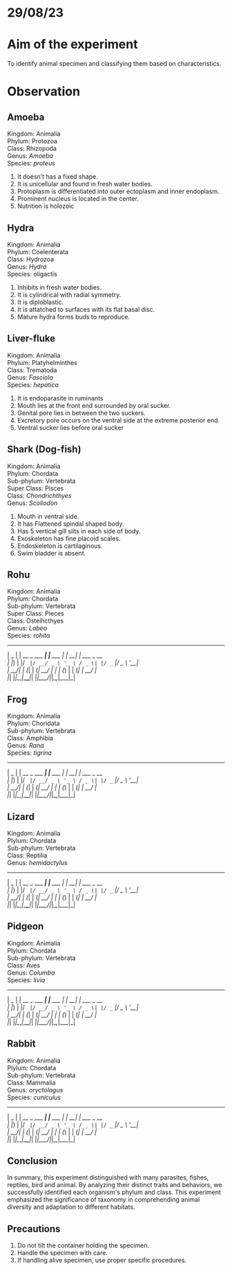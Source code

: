 # 29/08/23 

# Aim of the experiment 

To identify animal specimen and classifying them based on characteristics. 

# Observation 

## Amoeba 

Kingdom: Animalia  
Phylum: Protozoa  
Class: Rhizopoda  
Genus: *Amoeba*  
Species: *proteus* 

1. It doesn't has a fixed shape. 
2. It is unicellular and found in fresh water bodies.
3. Protoplasm is differentiated into outer ectoplasm and inner endoplasm. 
4. Prominent nucleus is located in the center. 
5. Nutrition is holozoic 

## Hydra 

Kingdom: Animalia  
Phylum: Coelenterata  
Class: Hydrozoa  
Genus: *Hydra*  
Species: oligactis

1. Inhibits in fresh water bodies.  
2. It is cylindrical with radial symmetry.  
3. It is diploblastic.  
4. It is attatched to surfaces with its flat basal disc. 
5. Mature hydra forms buds to reproduce. 

## Liver-fluke 

Kingdom: Animalia  
Phylum: Platyhelminthes  
Class: Trematoda  
Genus: *Fasciola*  
Species: *hepatica* 

1. It is endoparasite in ruminants 
2. Mouth lies at the front end surrounded by oral sucker. 
3. Genital pore lies in between the two suckers. 
4. Excretory pore occurs on the ventral side at the extreme posterior end. 
5. Ventral sucker lies before oral sucker 

## Shark (Dog-fish)

Kingdom: Animalia  
Phylum: Chordata  
Sub-phylum: Vertebrata  
Super Class: Pisces  
Class: *Chondrichthyes*  
Genus: *Scoliodon*

1. Mouth in ventral side.
2. It has Flattened spindal shaped body.
3. Has 5 vertical gill slits in each side of body.
4. Exoskeleton has fine placoid scales. 
5. Endoskeleton is cartilaginous. 
6. Swim bladder is absent. 

## Rohu

Kingdom: Animalia  
Phylum: Chordata  
Sub-phylum: Vertebrata  
Super Class: Pieces  
Class: Osteihcthyes  
Genus: *Labeo*  
Species: *rohita*

 ____  _                _           _     _             
|  _ \| | __ _  ___ ___| |__   ___ | | __| | ___ _ __   
| |_) | |/ _` |/ __/ _ \ '_ \ / _ \| |/ _` |/ _ \ '__|  
|  __/| | (_| | (_|  __/ | | | (_) | | (_| |  __/ |     
|_|   |_|\__,_|\___\___|_| |_|\___/|_|\__,_|\___|_|     

## Frog

Kingdom: Animalia  
Phylum: Choridata  
Sub-phylum: Vertebrata  
Class: Amphibia  
Genus: *Rana*  
Species: *tigrina*  

 ____  _                _           _     _             
|  _ \| | __ _  ___ ___| |__   ___ | | __| | ___ _ __   
| |_) | |/ _` |/ __/ _ \ '_ \ / _ \| |/ _` |/ _ \ '__|  
|  __/| | (_| | (_|  __/ | | | (_) | | (_| |  __/ |     
|_|   |_|\__,_|\___\___|_| |_|\___/|_|\__,_|\___|_|     

## Lizard 

Kingdom: Animalia  
Plylum: Chordata  
Sub-phylum: Vertebrata  
Class: Reptilia  
Genus: *hemidactylus*

 ____  _                _           _     _             
|  _ \| | __ _  ___ ___| |__   ___ | | __| | ___ _ __   
| |_) | |/ _` |/ __/ _ \ '_ \ / _ \| |/ _` |/ _ \ '__|  
|  __/| | (_| | (_|  __/ | | | (_) | | (_| |  __/ |     
|_|   |_|\__,_|\___\___|_| |_|\___/|_|\__,_|\___|_|     


## Pidgeon

Kingdom: Animalia  
Plylum: Chordata  
Sub-phylum: Vertebrata  
Class: Aves  
Genus: *Columba*  
Species: *livia* 

 ____  _                _           _     _             
|  _ \| | __ _  ___ ___| |__   ___ | | __| | ___ _ __   
| |_) | |/ _` |/ __/ _ \ '_ \ / _ \| |/ _` |/ _ \ '__|  
|  __/| | (_| | (_|  __/ | | | (_) | | (_| |  __/ |     
|_|   |_|\__,_|\___\___|_| |_|\___/|_|\__,_|\___|_|     

## Rabbit

Kingdom: Animalia  
Plylum: Chordata  
Sub-phylum: Vertebrata  
Class: Mammalia  
Genus: *oryctolagus*  
Species: *cuniculus*

 ____  _                _           _     _             
|  _ \| | __ _  ___ ___| |__   ___ | | __| | ___ _ __   
| |_) | |/ _` |/ __/ _ \ '_ \ / _ \| |/ _` |/ _ \ '__|  
|  __/| | (_| | (_|  __/ | | | (_) | | (_| |  __/ |     
|_|   |_|\__,_|\___\___|_| |_|\___/|_|\__,_|\___|_|     

## Conclusion 

In summary, this experiment distinguished with many parasites, fishes, reptiles, bird and animal. By analyzing their distinct traits and behaviors, we successfully identified each organism's phylum and class. This experiment emphasized the significance of taxonomy in comprehending animal diversity and adaptation to different habitats.

## Precautions

1. Do not tilt the container holding the specimen.
2. Handle the specimen with care.
3. If handling alive specimen, use proper specific procedures.
